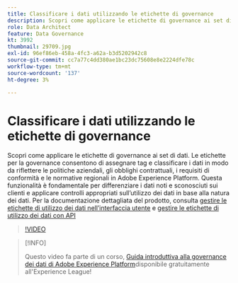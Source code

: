 ```yaml
---
title: Classificare i dati utilizzando le etichette di governance
description: Scopri come applicare le etichette di governance ai set di dati.
role: Data Architect
feature: Data Governance
kt: 3992
thumbnail: 29709.jpg
exl-id: 96ef86eb-458a-4fc3-a62a-b3d5202942c8
source-git-commit: cc7a77c4dd380ae1bc23dc75608e8e2224dfe78c
workflow-type: tm+mt
source-wordcount: '137'
ht-degree: 3%

---
```


# Classificare i dati utilizzando le etichette di governance

Scopri come applicare le etichette di governance ai set di dati. Le etichette per la governance consentono di assegnare tag e classificare i dati in modo da riflettere le politiche aziendali, gli obblighi contrattuali, i requisiti di conformità e le normative regionali in Adobe Experience Platform. Questa funzionalità è fondamentale per differenziare i dati noti e sconosciuti sui clienti e applicare controlli appropriati sull’utilizzo dei dati in base alla natura dei dati. Per la documentazione dettagliata del prodotto, consulta [gestire le etichette di utilizzo dei dati nell’interfaccia utente](https://experienceleague.adobe.com/docs/experience-platform/data-governance/labels/user-guide.html) e [gestire le etichette di utilizzo dei dati con API](https://experienceleague.adobe.com/docs/experience-platform/data-governance/labels/dataset-api.html)

>[!VIDEO](https://video.tv.adobe.com/v/29709?quality=12&learn=on)

>[!INFO]
>
> Questo video fa parte di un corso, [Guida introduttiva alla governance dei dati di Adobe Experience Platform](https://experienceleague.adobe.com/?recommended=ExperiencePlatform-D-1-2021.1.dgov.gs)disponibile gratuitamente all&#39;Experience League!
